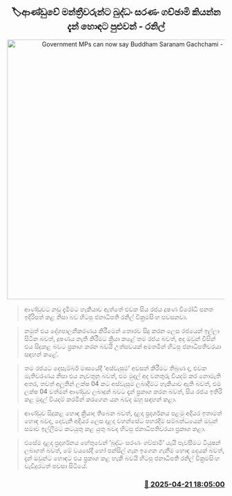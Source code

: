 <p align='center'><b><h2 align='center' title='Government MPs can now say Buddham Saranam Gachchami - Ranil'>🏷ආණ්ඩුවේ මන්ත්‍රීවරුන්ට බුද්ධං සරණං ගච්ඡාමි කියන්න දැන් හොඳට පුළුවන් - රනිල්</h2></b></p>
<p align='center'><img src='https://helakuru.sgp1.cdn.digitaloceanspaces.com/esana/images/lib/ranil-govi-gg.jpg' width='600' alt='Government MPs can now say Buddham Saranam Gachchami - Ranil'></p>

> ආණ්ඩුවට නඩු දැමීමට හැකියාව ඇත්තේ එවක සිය රජය දූෂණ විරෝධී පනත ඉදිරිපත් කළ නිසා බව හිටපු ජනාධිපති රනිල් වික්‍රමසිංහ පවසනවා.

> නමුත් එය දේශපාලනීකරණය කිරීමෙන් තොරව සිදු කරන ලෙස රජයෙන් ඉල්ලා සිටින බවත්, දූෂණය නැති කිරීමට ක්‍රියා කළේ තම රජය බවත්, අද ඔවුන් විසින් එය සිදුකළ බවට ප්‍රකාශ කරන බවයි උත්සවයක් අමතමින් හිටපු ජනාධිපතිවරයා සඳහන් කළේ.

> තම රජයට දෙසැම්බර් මාසයේදී ‘අස්වැසුම’ අවසන් කිරීමට තිබුණ ද, එවක මැතිවරණය නිසා එය නැවතුනු බවත්, එම මුදල් අද වනතුරු වියදම් කර නොමැති අතර, තවත් අලුතින් ලක්ෂ 04 කට අස්වැසුම ලබාදීමට හැකියාව ඇති බවත්, එම ලක්ෂ 04 වත්මන් ආණ්ඩුව ලබාදුන් බවට දැන් ප්‍රකාශ කරන බවත්, සිය රජය ඉතිරි කළ මුදල් වියදම් කරමින් කරගෙන යන බවද ඔහු සඳහන් කළා.

> ආණ්ඩුව සිදුකළ හොඳ ක්‍රියාද තිබෙන බවත්, දළදා ප්‍රදර්ශනය පළමු අදියර ඉතාමත් හොඳ බවද, දෙවැනි අදියර ලෙස දළදා වහන්සේට පහරදීම සම්බන්ධයෙන් ඔවුන් සමාව ඉල්ලීමට කටයුතු කළ යුතු බවද හිටපු ජනාධිපතිවරයා ප්‍රකාශ කළ‍ා.

> එසේම දළදා ප්‍රදර්ශනය හේතුවෙන් ‘බුද්ධං සරණං ගච්ඡාමි’ යැයි පැවසීමට ටියුෂන් ලබාගත් බවත්, මේ වයසේදී හෝ පන්සිල් ගැන ඉගෙන ගැනීම හොඳ දෙයක් බවත්, දැන් ඔවුන්ට හොඳට එය ප්‍රකාශ කළ හැකි බවයි හිටපු ජනාධිපති රනිල් වික්‍රමසිංහ වැඩිදුරටත් පවසා සිටියේ.



<h3 align='right'><a href='https://www.helakuru.lk/esana/p/109384/'>📅 2025-04-21 18:05:00</a></h3>
